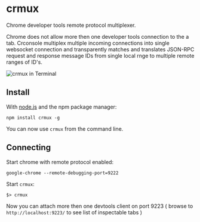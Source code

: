 # crmux

Chrome developer tools remote protocol multiplexer.

Chrome does not allow more then one developer tools connection to the a tab. Crconsole multiplex multiple incoming connections into single websocket connection and transparently matches and translates JSON-RPC request and response message IDs from single local rnge to multiple remote ranges of ID's.

![crmux in Terminal](https://f.cloud.github.com/assets/173025/1279477/322e3122-2f38-11e3-8dfc-d9bb1b76d6e0.png)

## Install
With [node.js](http://nodejs.org/) and the npm package manager:

	npm install crmux -g

You can now use `crmux` from the command line.

## Connecting

Start chrome with remote protocol enabled:

```
google-chrome --remote-debugging-port=9222
```

Start `crmux`:

```
$> crmux 
```

Now you can attach more then one devtools client on port 9223 ( browse to `http://localhost:9223/` to see list of inspectable tabs )

